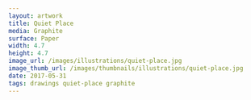 ```yaml
---
layout: artwork
title: Quiet Place
media: Graphite
surface: Paper
width: 4.7
height: 4.7
image_url: /images/illustrations/quiet-place.jpg
image_thumb_url: /images/thumbnails/illustrations/quiet-place.jpg
date: 2017-05-31 
tags: drawings quiet-place graphite
---
```

